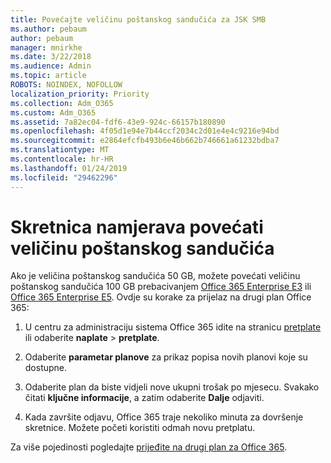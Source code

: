 ```yaml
---
title: Povećajte veličinu poštanskog sandučića za JSK SMB
ms.author: pebaum
author: pebaum
manager: mnirkhe
ms.date: 3/22/2018
ms.audience: Admin
ms.topic: article
ROBOTS: NOINDEX, NOFOLLOW
localization_priority: Priority
ms.collection: Adm_O365
ms.custom: Adm_O365
ms.assetid: 7a82ec04-fdf6-43e9-924c-66157b180890
ms.openlocfilehash: 4f05d1e94e7b44ccf2034c2d01e4e4c9216e94bd
ms.sourcegitcommit: e2864efcfb493b6e46b662b746661a61232bdba7
ms.translationtype: MT
ms.contentlocale: hr-HR
ms.lasthandoff: 01/24/2019
ms.locfileid: "29462296"
---
```

# <a name="switch-plans-to-increase-mailbox-size"></a>Skretnica namjerava povećati veličinu poštanskog sandučića

Ako je veličina poštanskog sandučića 50 GB, možete povećati veličinu poštanskog sandučića 100 GB prebacivanjem [Office 365 Enterprise E3](https://products.office.com/en-us/business/office-365-enterprise-e3-business-software) ili [Office 365 Enterprise E5](https://products.office.com/en-us/business/office-365-enterprise-e5-business-software). Ovdje su korake za prijelaz na drugi plan Office 365:
  
1. U centru za administraciju sistema Office 365 idite na stranicu [pretplate](https://go.microsoft.com/fwlink/p/?linkid=842054) ili odaberite **naplate** \> **pretplate**.
    
2. Odaberite **parametar planove** za prikaz popisa novih planovi koje su dostupne. 
    
3. Odaberite plan da biste vidjeli nove ukupni trošak po mjesecu. Svakako čitati **ključne informacije**, a zatim odaberite **Dalje** odjaviti. 
    
4. Kada završite odjavu, Office 365 traje nekoliko minuta za dovršenje skretnice. Možete početi koristiti odmah novu pretplatu.
    
Za više pojedinosti pogledajte [prijeđite na drugi plan za Office 365](https://support.office.com/article/73318661-8f33-478b-bcc7-fb8d69dbb22a).
  

